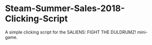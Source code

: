 # Steam-Summer-Sales-2018-Clicking-Script
A simple clicking script for the SALIENS: FIGHT THE DULDRUMZ! mini-game.
